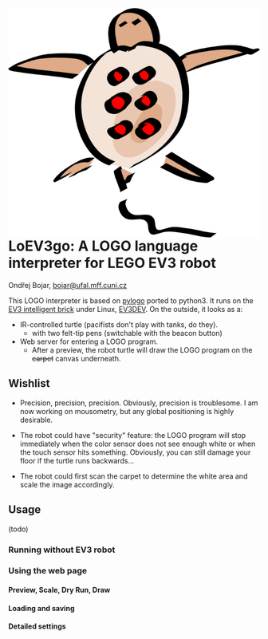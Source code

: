 <img align="right" src="web/loev3go.svg"/>

# LoEV3go: A LOGO language interpreter for LEGO EV3 robot
Ondřej Bojar, bojar@ufal.mff.cuni.cz

This LOGO interpreter is based on [pylogo](http://pylogo.sourceforge.net/) ported to python3. It runs on the [EV3 intelligent brick](https://shop.lego.com/en-US/EV3-Intelligent-Brick-45500)
under Linux, [EV3DEV](http://ev3dev.org/). On the outside, it looks as a:

- IR-controlled turtle (pacifists don't play with tanks, do they).
  - with two felt-tip pens (switchable with the beacon button)
- Web server for entering a LOGO program.
  - After a preview, the robot turtle will draw the LOGO program on the <s>carpet</s> canvas underneath.

## Wishlist

- Precision, precision, precision. Obviously, precision is troublesome. I am now working on mousometry, but any global positioning is highly desirable.

- The robot could have "security" feature: the LOGO program will stop immediately
when the color sensor does not see enough white or when the touch sensor hits
something. Obviously, you can still damage your floor if the turtle runs
backwards...

- The robot could first scan the carpet to determine the white area and scale the image accordingly.

## Usage

(todo)

### Running without EV3 robot

### Using the web page

#### Preview, Scale, Dry Run, Draw

#### Loading and saving

#### Detailed settings
